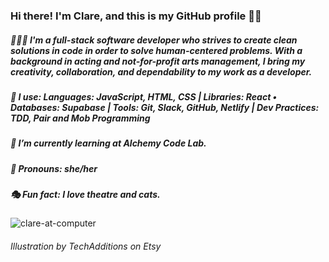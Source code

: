 ### Hi there! I'm Clare, and this is my GitHub profile 👋🏻
##### 👩🏻‍💻  I'm a full-stack software developer who strives to create clean solutions in code in order to solve human-centered problems. With a background in acting and not-for-profit arts management, I bring my creativity, collaboration, and dependability to my work as a developer. 
##### 🧰 I use: Languages: JavaScript, HTML, CSS | Libraries: React • Databases: Supabase | Tools: Git, Slack, GitHub, Netlify | Dev Practices: TDD, Pair and Mob Programming
##### 🌱  I’m currently learning at Alchemy Code Lab.
##### 🌙  Pronouns: she/her
##### 🎭  Fun fact: I love theatre and cats.

![clare-at-computer](https://user-images.githubusercontent.com/89673020/150880790-5a01dbbb-1609-45c2-9f1d-4e5a4241d8af.jpeg)


###### <div>Illustration by TechAdditions on Etsy</div>

<!--
**ClareMcDonald/ClareMcDonald** is a ✨ _special_ ✨ repository because its `README.md` (this file) appears on your GitHub profile.

Here are some ideas to get you started:

- 🔭 I’m currently working on ...
- 🌱 I’m currently learning ...
- 👯 I’m looking to collaborate on ...
- 🤔 I’m looking for help with ...
- 💬 Ask me about ...
# 📫 How to reach me: clare.s.mcdonald@gmail.com
- 😄 Pronouns: ...
- ⚡ Fun fact: ...
-->
